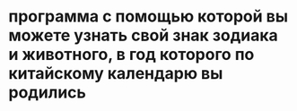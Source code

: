 # программа с помощью которой вы можете узнать свой знак зодиака и животного, в год которого по китайскому календарю вы родились
